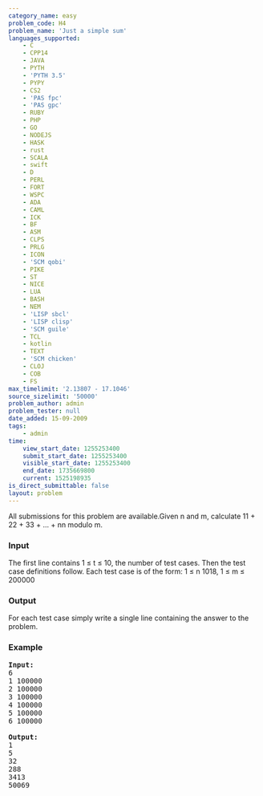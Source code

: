 ```yaml
---
category_name: easy
problem_code: H4
problem_name: 'Just a simple sum'
languages_supported:
    - C
    - CPP14
    - JAVA
    - PYTH
    - 'PYTH 3.5'
    - PYPY
    - CS2
    - 'PAS fpc'
    - 'PAS gpc'
    - RUBY
    - PHP
    - GO
    - NODEJS
    - HASK
    - rust
    - SCALA
    - swift
    - D
    - PERL
    - FORT
    - WSPC
    - ADA
    - CAML
    - ICK
    - BF
    - ASM
    - CLPS
    - PRLG
    - ICON
    - 'SCM qobi'
    - PIKE
    - ST
    - NICE
    - LUA
    - BASH
    - NEM
    - 'LISP sbcl'
    - 'LISP clisp'
    - 'SCM guile'
    - TCL
    - kotlin
    - TEXT
    - 'SCM chicken'
    - CLOJ
    - COB
    - FS
max_timelimit: '2.13807 - 17.1046'
source_sizelimit: '50000'
problem_author: admin
problem_tester: null
date_added: 15-09-2009
tags:
    - admin
time:
    view_start_date: 1255253400
    submit_start_date: 1255253400
    visible_start_date: 1255253400
    end_date: 1735669800
    current: 1525198935
is_direct_submittable: false
layout: problem
---
```

All submissions for this problem are available.Given n and m, calculate 11 + 22 + 33 + ... + nn modulo m.

### Input

The first line contains 1 ≤ t ≤ 10, the number of test cases. Then the test case definitions follow. Each test case is of the form: 1 ≤ n 1018, 1 ≤ m ≤ 200000

### Output

For each test case simply write a single line containing the answer to the problem.

### Example

<pre><strong>Input:</strong>
6
1 100000
2 100000
3 100000
4 100000
5 100000
6 100000

<strong>Output:</strong>
1
5
32
288
3413
50069
</pre>